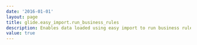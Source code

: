 ```yaml
---
date: '2016-01-01'
layout: page
title: glide.easy_import.run_business_rules
description: Enables data loaded using easy import to run business rules on target table 
value: true 
---
```

